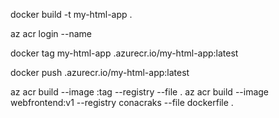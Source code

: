 docker build -t my-html-app .

az acr login --name

docker tag my-html-app .azurecr.io/my-html-app:latest

docker push .azurecr.io/my-html-app:latest

az acr build --image <image-name>:tag --registry <registryname> --file <dockerfilename> .
az acr build --image webfrontend:v1 --registry conacraks --file dockerfile .
